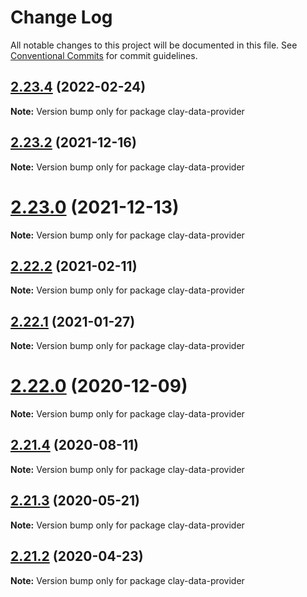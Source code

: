 # Change Log

All notable changes to this project will be documented in this file.
See [Conventional Commits](https://conventionalcommits.org) for commit guidelines.

## [2.23.4](https://github.com/liferay/clay/compare/v2.23.3...v2.23.4) (2022-02-24)

**Note:** Version bump only for package clay-data-provider





## [2.23.2](https://github.com/liferay/clay/compare/v2.23.1...v2.23.2) (2021-12-16)

**Note:** Version bump only for package clay-data-provider





# [2.23.0](https://github.com/liferay/clay/tree/master/packages/clay-data-provider/compare/v2.22.4...v2.23.0) (2021-12-13)

**Note:** Version bump only for package clay-data-provider





## [2.22.2](https://github.com/liferay/clay/tree/master/packages/clay-data-provider/compare/v2.22.1...v2.22.2) (2021-02-11)

**Note:** Version bump only for package clay-data-provider





## [2.22.1](https://github.com/liferay/clay/tree/master/packages/clay-data-provider/compare/v2.22.0...v2.22.1) (2021-01-27)

**Note:** Version bump only for package clay-data-provider





# [2.22.0](https://github.com/liferay/clay/tree/master/packages/clay-data-provider/compare/v2.21.5...v2.22.0) (2020-12-09)

**Note:** Version bump only for package clay-data-provider





## [2.21.4](https://github.com/liferay/clay/tree/master/packages/clay-data-provider/compare/v2.21.3...v2.21.4) (2020-08-11)

**Note:** Version bump only for package clay-data-provider





## [2.21.3](https://github.com/liferay/clay/tree/master/packages/clay-data-provider/compare/v2.21.2...v2.21.3) (2020-05-21)

**Note:** Version bump only for package clay-data-provider





## [2.21.2](https://github.com/liferay/clay/tree/master/packages/clay-data-provider/compare/v2.21.1...v2.21.2) (2020-04-23)

**Note:** Version bump only for package clay-data-provider
